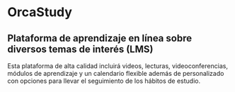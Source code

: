 # OrcaStudy

## Plataforma de aprendizaje en línea sobre diversos temas de interés (LMS)
Esta plataforma de alta calidad incluirá videos, lecturas, videoconferencias, módulos de aprendizaje y un calendario flexible además de personalizado con opciones para llevar el seguimiento de los hábitos de estudio.



